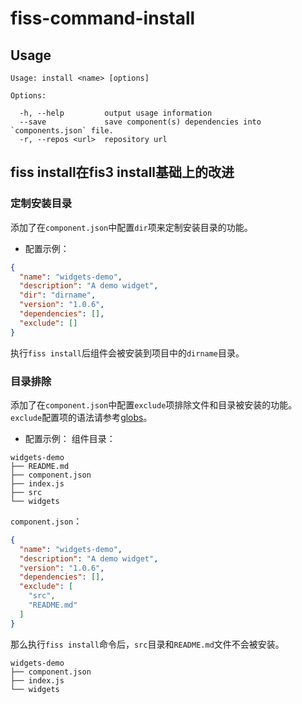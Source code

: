 # fiss-command-install

## Usage

    Usage: install <name> [options]

    Options:

      -h, --help         output usage information
      --save             save component(s) dependencies into `components.json` file.
      -r, --repos <url>  repository url

## fiss install在fis3 install基础上的改进
### 定制安装目录
添加了在`component.json`中配置`dir`项来定制安装目录的功能。
+ 配置示例：
```json
{
  "name": "widgets-demo",
  "description": "A demo widget",
  "dir": "dirname",
  "version": "1.0.6",
  "dependencies": [],
  "exclude": []
}
```
执行`fiss install`后组件会被安装到项目中的`dirname`目录。
### 目录排除
添加了在`component.json`中配置`exclude`项排除文件和目录被安装的功能。`exclude`配置项的语法请参考[globs](https://github.com/isaacs/minimatch#usage)。
+ 配置示例：
组件目录：
```
widgets-demo
├── README.md
├── component.json
├── index.js
├── src
└── widgets
```
`component.json`：
```json
{
  "name": "widgets-demo",
  "description": "A demo widget",
  "version": "1.0.6",
  "dependencies": [],
  "exclude": [
    "src",
    "README.md"
  ]
}
```
那么执行`fiss install`命令后，`src`目录和`README.md`文件不会被安装。
```
widgets-demo
├── component.json
├── index.js
└── widgets
```
